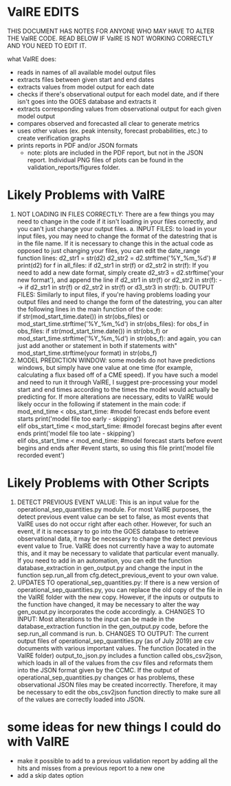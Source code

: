 
ValRE EDITS
===========

THIS DOCUMENT HAS NOTES FOR ANYONE WHO MAY HAVE TO ALTER THE ValRE CODE. READ BELOW IF ValRE
IS NOT WORKING CORRECTLY AND YOU NEED TO EDIT IT.

what ValRE does:
- reads in names of all available model output files
- extracts files between given start and end dates
- extracts values from model output for each date
- checks if there's observational output for each model date, and if there isn't goes into the GOES database and extracts it
- extracts corresponding values from observational output for each given model output
- compares observed and forecasted all clear to generate metrics
- uses other values (ex. peak intensity, forecast probabilities, etc.) to create verification graphs
- prints reports in PDF and/or JSON formats
  - note: plots are included in the PDF report, but not in the JSON report. Individual PNG files of plots can be found in the
  validation_reports/figures folder.


Likely Problems with ValRE
==========================
1. NOT LOADING IN FILES CORRECTLY: There are a few things you may need to change in the code if it isn't loading in your files 
correctly, and you can't just change your output files.
   a. INPUT FILES: to load in your input files, you may need to change the format of the datestring that is in the file name. If
   it is necessary to change this in the actual code as opposed to just changing your files, you can edit the date_range function
   lines:
        d2_str1 = str(d2)
        d2_str2 = d2.strftime('%Y_%m_%d')
        # print(d2)
        for f in all_files:
            if d2_str1 in str(f) or d2_str2 in str(f):
    If you need to add a new date format, simply create d2_str3 = d2.strftime('your new format'), and append the line
    if d2_str1 in str(f) or d2_str2 in str(f): --> if d2_str1 in str(f) or d2_str2 in str(f) or d3_str3 in str(f):
    b. OUTPUT FILES: Similarly to input files, if you're having problems loading your output files and need to change the form of the
    datestring, you can alter the following lines in the main function of the code:    
        if str(mod_start_time.date()) in str(obs_files) or mod_start_time.strftime('%Y_%m_%d') in str(obs_files):
           for obs_f in obs_files:
               if str(mod_start_time.date()) in str(obs_f) or mod_start_time.strftime('%Y_%m_%d') in str(obs_f):
     and again, you can just add another or statement in both if statements with"
          mod_start_time.strftime(your format) in str(obs_f)
2. MODEL PREDICTION WINDOW: some models do not have predictions windows, but simply have one value at one time (for example, calculating
a flux based off of a CME speed). If you have such a model and need to run it through ValRE, I suggest pre-processing your model start
and end times according to the times the model would actually be predicting for. If more alterations are necessary, edits to ValRE would 
likely occur in the following if statement in the main code:
                    if mod_end_time < obs_start_time:
                        #model forecast ends before event starts
                        print('model file too early - skipping')            
                    elif obs_start_time < mod_start_time:
                        #model forecast begins after event ends
                        print('model file too late - skipping')                
                    elif obs_start_time < mod_end_time:
                        #model forecast starts before event begins and ends after
                        #event starts, so using this file
                        print('model file recorded event')
          
          
Likely Problems with Other Scripts
===================================
1. DETECT PREVIOUS EVENT VALUE: This is an input value for the operational_sep_quantities.py module. For most ValRE purposes, the detect
previous event value can be set to false, as most events that ValRE uses do not occur right after each other. However, for such an
event, if it is necessary to go into the GOES database to retrieve observational data, it may be necessary to change the detect previous
event value to True. ValRE does not currently have a way to automate this, and it may be necessary to validate that particular event
manually. If you need to add in an automation, you can edit the function database_extraction in gen_output.py and change the input in 
the function sep.run_all from cfg.detect_previous_event to your own value.
2. UPDATES TO operational_sep_quantities.py: If there is a new version of operational_sep_quantities.py, you can replace the old copy of
the file in the ValRE folder with the new copy. However, if the inputs or outputs to the function have changed, it may be necessary to
alter the way gen_ouput.py incorporates the code accordingly.
    a. CHANGES TO INPUT: Most alterations to the input can be made in the database_extraction function in the gen_output.py code, before
    the sep.run_all command is run.
    b. CHANGES TO OUTPUT: The current output files of operational_sep_quantities.py (as of July 2019) are csv documents with various 
    important values. The function (located in the ValRE folder) output_to_json.py includes a function called obs_csv2json, which loads 
    in all of the values from the csv files and reformats them into the JSON format given by the CCMC. If the output of 
    operational_sep_quantities.py changes or has problems, these observational JSON files may be created incorrectly. Therefore, it may 
    be necessary to edit the obs_csv2json function directly to make sure all of the values are correctly loaded into JSON.
  
  
 some ideas for new things I could do with ValRE
 ===============================================
 - make it possible to add to a previous validation report by adding all the hits and misses from a previous report to a new one
 - add a skip dates option
